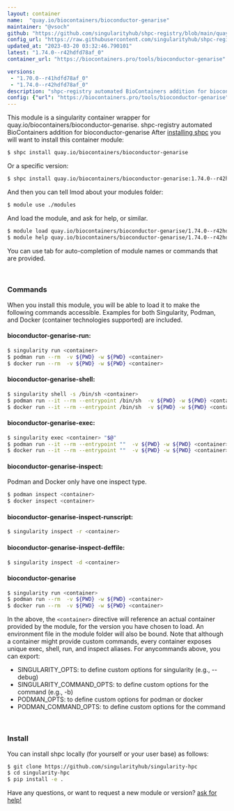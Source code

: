 ```yaml
---
layout: container
name:  "quay.io/biocontainers/bioconductor-genarise"
maintainer: "@vsoch"
github: "https://github.com/singularityhub/shpc-registry/blob/main/quay.io/biocontainers/bioconductor-genarise/container.yaml"
config_url: "https://raw.githubusercontent.com/singularityhub/shpc-registry/main/quay.io/biocontainers/bioconductor-genarise/container.yaml"
updated_at: "2023-03-20 03:32:46.790101"
latest: "1.74.0--r42hdfd78af_0"
container_url: "https://biocontainers.pro/tools/bioconductor-genarise"

versions:
 - "1.70.0--r41hdfd78af_0"
 - "1.74.0--r42hdfd78af_0"
description: "shpc-registry automated BioContainers addition for bioconductor-genarise"
config: {"url": "https://biocontainers.pro/tools/bioconductor-genarise", "maintainer": "@vsoch", "description": "shpc-registry automated BioContainers addition for bioconductor-genarise", "latest": {"1.74.0--r42hdfd78af_0": "sha256:5d2fd7f04b75a772bb121b0a21ec25765c546448be97fc37cb9564c19dfffe8b"}, "tags": {"1.70.0--r41hdfd78af_0": "sha256:8dad6c6dedae5d939d71efc9c152850ce5265a338c8893eeec81536333c456f7", "1.74.0--r42hdfd78af_0": "sha256:5d2fd7f04b75a772bb121b0a21ec25765c546448be97fc37cb9564c19dfffe8b"}, "docker": "quay.io/biocontainers/bioconductor-genarise"}
---
```


This module is a singularity container wrapper for quay.io/biocontainers/bioconductor-genarise.
shpc-registry automated BioContainers addition for bioconductor-genarise
After [installing shpc](#install) you will want to install this container module:


```bash
$ shpc install quay.io/biocontainers/bioconductor-genarise
```

Or a specific version:

```bash
$ shpc install quay.io/biocontainers/bioconductor-genarise:1.74.0--r42hdfd78af_0
```

And then you can tell lmod about your modules folder:

```bash
$ module use ./modules
```

And load the module, and ask for help, or similar.

```bash
$ module load quay.io/biocontainers/bioconductor-genarise/1.74.0--r42hdfd78af_0
$ module help quay.io/biocontainers/bioconductor-genarise/1.74.0--r42hdfd78af_0
```

You can use tab for auto-completion of module names or commands that are provided.

<br>

### Commands

When you install this module, you will be able to load it to make the following commands accessible.
Examples for both Singularity, Podman, and Docker (container technologies supported) are included.

#### bioconductor-genarise-run:

```bash
$ singularity run <container>
$ podman run --rm  -v ${PWD} -w ${PWD} <container>
$ docker run --rm  -v ${PWD} -w ${PWD} <container>
```

#### bioconductor-genarise-shell:

```bash
$ singularity shell -s /bin/sh <container>
$ podman run --it --rm --entrypoint /bin/sh  -v ${PWD} -w ${PWD} <container>
$ docker run --it --rm --entrypoint /bin/sh  -v ${PWD} -w ${PWD} <container>
```

#### bioconductor-genarise-exec:

```bash
$ singularity exec <container> "$@"
$ podman run --it --rm --entrypoint ""  -v ${PWD} -w ${PWD} <container> "$@"
$ docker run --it --rm --entrypoint ""  -v ${PWD} -w ${PWD} <container> "$@"
```

#### bioconductor-genarise-inspect:

Podman and Docker only have one inspect type.

```bash
$ podman inspect <container>
$ docker inspect <container>
```

#### bioconductor-genarise-inspect-runscript:

```bash
$ singularity inspect -r <container>
```

#### bioconductor-genarise-inspect-deffile:

```bash
$ singularity inspect -d <container>
```



#### bioconductor-genarise

```bash
$ singularity run <container>
$ podman run --rm  -v ${PWD} -w ${PWD} <container>
$ docker run --rm  -v ${PWD} -w ${PWD} <container>
```


In the above, the `<container>` directive will reference an actual container provided
by the module, for the version you have chosen to load. An environment file in the
module folder will also be bound. Note that although a container
might provide custom commands, every container exposes unique exec, shell, run, and
inspect aliases. For anycommands above, you can export:

 - SINGULARITY_OPTS: to define custom options for singularity (e.g., --debug)
 - SINGULARITY_COMMAND_OPTS: to define custom options for the command (e.g., -b)
 - PODMAN_OPTS: to define custom options for podman or docker
 - PODMAN_COMMAND_OPTS: to define custom options for the command

<br>

### Install

You can install shpc locally (for yourself or your user base) as follows:

```bash
$ git clone https://github.com/singularityhub/singularity-hpc
$ cd singularity-hpc
$ pip install -e .
```

Have any questions, or want to request a new module or version? [ask for help!](https://github.com/singularityhub/singularity-hpc/issues)